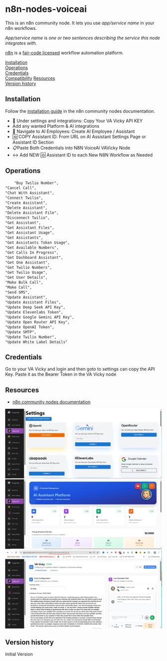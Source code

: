 # n8n-nodes-voiceai

This is an n8n community node. It lets you use _app/service name_ in your n8n workflows.

_App/service name_ is _one or two sentences describing the service this node integrates with_.

[n8n](https://n8n.io/) is a [fair-code licensed](https://docs.n8n.io/reference/license/) workflow automation platform.

[Installation](#installation)  
[Operations](#operations)  
[Credentials](#credentials)  <!-- delete if no auth needed -->  
[Compatibility](#compatibility)
[Resources](#resources)  
[Version history](#version-history)  <!-- delete if not using this section -->  

## Installation
Follow the [installation guide](https://docs.n8n.io/integrations/community-nodes/installation/) in the n8n community nodes documentation.
- 🔑 Under settings and integrations: Copy Your VA Vicky API KEY
- Add any wanted Platform & AI integrations
- 🤖 Navigate to AI Employees: Create AI Employee / Assistant
- 🆔️ COPY Assistant ID: From URL on AI Assistant Settings Page or Assistant ID Section
- 📋Paste Both Credentials into N8N VoiceAI VAVicky Node
- ↔️ Add NEW 🆔️ Assistant ID to each New N8N Workflow as Needed



## Operations
		"Buy Twilio Number",
    "Cancel Call",
    "Chat With Assistant",
    "Connect Twilio",
    "Create Assistant",
    "Delete Assistant",
    "Delete Assistant File",
    "Disconnect Twilio",
    "Get Assistant",
    "Get Assistant Files",
    "Get Assistant Usage",
    "Get Assistants",
    "Get Assistants Token Usage",
    "Get Available Numbers",
    "Get Calls In Progress",
    "Get Dashboard Assistant",
    "Get One Assistant",
    "Get Twilio Numbers",
    "Get Twilio Usage",
    "Get User Details",
    "Make Bulk Call",
    "Make Call",
    "Send SMS",
    "Update Assistant",
    "Update Assistant Files",
    "Update Deep Seek API Key",
    "Update Elevenlabs Token",
    "Update Google Gemini API Key",
    "Update Open Router API Key",
    "Update OpenAI Token",
    "Update SMTP",
    "Update Twilio Number",
    "Update White Label Details"

## Credentials
Go to your VA Vicky and login and then goto to settings can copy the API Key. Paste it as the Bearer Token in the VA Vicky node

## Resources

* [n8n community nodes documentation](https://docs.n8n.io/integrations/#community-nodes)
<img src="/screenshot (1).jpeg">
<img src="/screenshot (2).jpeg">
<img src="/screenshot (3).jpeg">

## Version history
Initial Version
